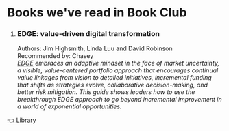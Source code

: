 # Books we've read in Book Club

1. ### EDGE: value-driven digital transformation  
   Authors: Jim Highsmith, Linda Luu and David Robinson  
   Recommended by: Chasey  
   _[EDGE](https://www.goodreads.com/en/book/show/43567723-edge) embraces an adaptive mindset in the face of market uncertainty, a visible, value-centered portfolio approach that encourages continual value linkages from vision to detailed initiatives, incremental funding that shifts as strategies evolve, collaborative decision-making, and better risk mitigation. This guide shows leaders how to use the breakthrough EDGE approach to go beyond incremental improvement in a world of exponential opportunities._

[👈 Library](./library.md)
